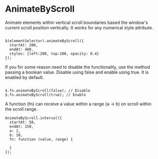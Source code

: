 AnimateByScroll
===============

Animate elements within vertical scroll boundaries based the window's current scroll position vertically. 
It works for any numerical style attribute. 


```JS

$(elementSelector).animateByScroll({
  startAt: 200,
  endAt: 400,
  styles: {left:200, top:100, opacity: 0.4}
});
```

If you for some reason need to disable the functionality, use the method passing a boolean value.
Disable using false and enable using true. It is enabled by default. 

```JS

$.fn.animateByScroll(false); // Disable
$.fn.animateByScroll(true); // Enable

```

A function (fn) can receive a value within a range (a -> b) on scroll within the scroll range.

```JS
AnimateByScroll.interval({
  startAt: 50,
  endAt: 150,
  a: 1,
  b: 10,
  fn: function (value, range) {
  
  }
});
  
```
